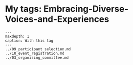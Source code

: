 # My tags: Embracing-Diverse-Voices-and-Experiences

```{toctree}
---
maxdepth: 1
caption: With this tag
---
../09_participant_selection.md
../10_event_registration.md
../03_organizing_committee.md
```
